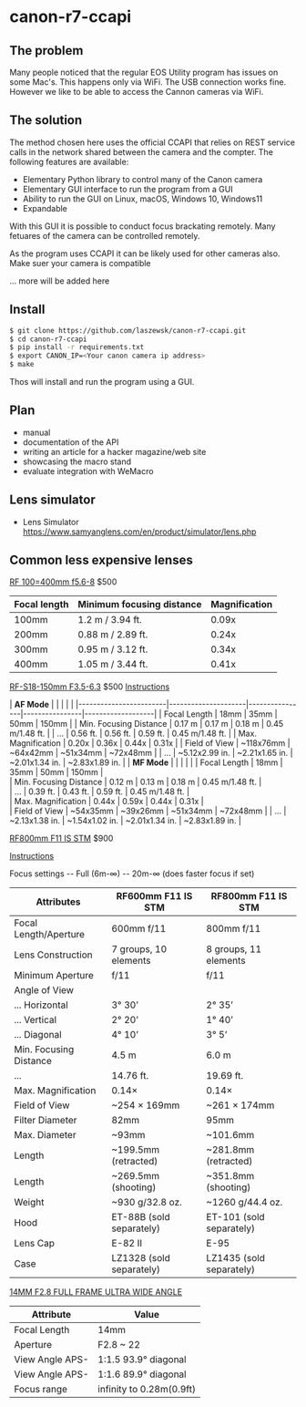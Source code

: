 # canon-r7-ccapi

## The problem

Many people noticed that the regular EOS Utility program has issues
on some Mac's. This happens only via WiFi. The USB connection works fine.
However we like to be able to access the Cannon cameras via WiFi.

## The solution

The method chosen here uses the official CCAPI that relies on REST service
calls in the network shared between the camera and the compter. The following
features are available:

* Elementary Python library to control many of the Canon camera
* Elementary GUI interface to run the program from a GUI
* Ability to run the GUI on Linux, macOS, Windows 10, Windows11
* Expandable

With this GUI it is possible to conduct focus brackating remotely. Many
fetuares of the camera can be controlled remotely.

As the program uses CCAPI it can be likely used for other cameras also.
Make suer your camera is compatible

... more will be added here

## Install

```bash
$ git clone https://github.com/laszewsk/canon-r7-ccapi.git
$ cd canon-r7-ccapi
$ pip install -r requirements.txt
$ export CANON_IP=<Your canon camera ip address>
$ make
```

Thos will install and run the program using a GUI.

## Plan

* manual
* documentation of the API
* writing an article for a hacker magazine/web site
* showcasing the macro stand
* evaluate integration with WeMacro

## Lens simulator

* Lens Simulator <https://www.samyanglens.com/en/product/simulator/lens.php>

## Common less expensive lenses

[RF 100=400mm f5.6-8](https://www.usa.canon.com/shop/p/rf100-400mm-f5-6-8-is-usm?color=Black&type=New)
$500

| Focal length      | Minimum focusing distance | Magnification
|-------------------|---------------------------|---------------|
| 100mm            | 1.2 m / 3.94 ft.          | 0.09x         |
| 200mm            | 0.88 m / 2.89 ft.         | 0.24x         |           
| 300mm            | 0.95 m / 3.12 ft.         | 0.34x         |          
| 400mm            | 1.05 m / 3.44 ft.         | 0.41x         |         

[RF-S18-150mm F3.5-6.3](https://www.usa.canon.com/shop/p/rf-s18-150mm-f3-5-6-3-is-stm?color=Black&type=New)
$500
[Instructions](https://sg.canon/en/support/0304424001?model=5564C)

| **AF
Mode**            |                     |                |                |                   |
|------------------------|---------------------|----------------|----------------|-------------------|
| Focal Length           | 18mm               | 35mm          | 50mm          | 150mm            |
| Min. Focusing Distance | 0.17 m              | 0.17 m         | 0.18 m         | 0.45 m/1.48 ft.   |
| ...                    | 0.56 ft.            | 0.56 ft.       | 0.59 ft.       | 0.45 m/1.48 ft.   |
| Max. Magnification     | 0.20x               | 0.36x          | 0.44x          | 0.31x             |
| Field of View          | ~118x76mm       | ~64x42mm   | ~51x34mm   | ~72x48mm       | 
| ...                    | ~5.12x2.99 in.   | ~2.21x1.65 in. | ~2.01x1.34 in. | ~2.83x1.89 in. | 
| **MF
Mode**            |                     |                |                |                   | 
| Focal Length           | 18mm               | 35mm          | 50mm          | 150mm            |                    
| Min. Focusing Distance | 0.12 m              | 0.13 m         | 0.18 m         | 0.45 m/1.48 ft.   |      
| ...                    | 0.39 ft.            | 0.43 ft.       | 0.59 ft.       | 0.45 m/1.48 ft.   |      
| Max. Magnification     | 0.44x               | 0.59x          | 0.44x          | 0.31x             |     
| Field of View          | ~54x35mm        | ~39x26mm      | ~51x34mm      | ~72x48mm       |
| ...                    | ~2.13x1.38 in.   | ~1.54x1.02 in. | ~2.01x1.34 in. | ~2.83x1.89 in. |

[RF800mm F11 IS STM](https://www.usa.canon.com/shop/p/rf800mm-f11-is-stm?color=Black&type=New)
$900

[Instructions](https://www.usa.canon.com/support/p/rf800mm-f11-is-stm#idReference%3Dmanuals)

Focus settings -- Full (6m-∞) -- 20m-∞ (does faster focus if set)

| Attributes             | RF600mm F11 IS STM       | RF800mm F11 IS STM       |
|------------------------|--------------------------|--------------------------|
| Focal Length/Aperture  | 600mm f/11               | 800mm f/11               |                        |                         |                          |
| Lens Construction      | 7 groups, 10 elements    | 8 groups, 11 elements    |                                 
| Minimum Aperture       | f/11                     | f/11                     |             
| Angle of View          |                          |                          |
| ... Horizontal         | 3° 30’                   | 2° 35’                   |     
| ... Vertical           | 2° 20’                   | 1° 40’                   |    
| ... Diagonal           | 4° 10’                   | 3° 5’                    |   
| Min. Focusing Distance | 4.5 m                    | 6.0 m                    |    
| ...                    | 14.76 ft.                | 19.69 ft.                |     
| Max. Magnification     | 0.14×                    | 0.14×                    |            
| Field of View          | ~254 × 169mm             | ~261 × 174mm             |                    
| Filter Diameter        | 82mm                     | 95mm                     |          
| Max. Diameter          | ~93mm                    | ~101.6mm                 |
| Length                 | ~199.5mm (retracted)     | ~281.8mm (retracted)     |
| Length                 | ~269.5mm (shooting)      | ~351.8mm (shooting)      |
| Weight                 | ~930 g/32.8 oz.          | ~1260 g/44.4 oz.         |
| Hood                   | ET-88B (sold separately) | ET-101 (sold separately) |
| Lens Cap               | E-82 II                  | E-95                     |
| Case                   | LZ1328 (sold separately) | LZ1435 (sold separately) |

[14MM F2.8 FULL FRAME ULTRA WIDE ANGLE](https://samyangus.com/collections/manual-focus/products/14mm-f2-8-full-frame-ultra-wide-angle)

| Attribute       | Value                    | 
|-----------------|--------------------------|
| Focal Length    | 14mm                     |
| Aperture        | F2.8 ~ 22                |
| View Angle APS- | 1:1.5 93.9° diagonal     |
| View Angle APS- | 1:1.6 89.9° diagonal     |
| Focus range     | infinity to 0.28m(0.9ft) |
